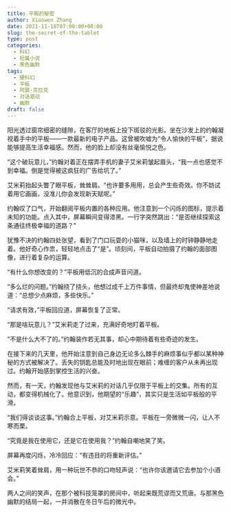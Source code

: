 ```yaml
---
title: 平板的秘密
author: Xiaowen Zhang
date: 2021-11-18T07:00:00+08:00
slug: the-secret-of-the-tablet
type: post
categories:
  - 科幻
  - 短篇小说
  - 黑色幽默
tags:
  - 硬科幻
  - 平板
  - 阿瑟·克拉克
  - 对话驱动
  - 幽默
draft: false
---
```


阳光透过窗帘细密的缝隙，在客厅的地板上投下斑驳的光影。坐在沙发上的约翰凝视着手中的平板——一款最新的电子产品。这曾被吹嘘为“令人愉快的平板”，据说能够提高生活幸福感。然而，他的脸上却没有丝毫愉悦之色。

“这个破玩意儿，”约翰对着正在摆弄手机的妻子艾米莉皱起眉头，“我一点也感觉不到幸福。倒是觉得被这疯狂的广告给坑了。”

艾米莉抬起头瞥了眼平板，耸耸肩。“也许要多用用，总会产生些奇效。你不妨试着用它画画，没准儿你会发现新天赋呢。”

约翰叹了口气，开始翻阅平板内置的各种应用。他注意到一个闪烁的图标，提示着未知的功能。点入其中，屏幕瞬间变得漆黑。一行字突然跳出：“是否继续探索这条通往终极幸福的道路？”

犹豫不决的约翰四处张望，看到了门口玩耍的小猫咪，以及墙上的时钟静静地走着。他好奇心作祟，轻轻地点击了“是”。顷刻间，平板自动拍摄了约翰的面部图像，进行着复杂的运算。

“有什么你想改变的？”平板用低沉的合成声音问道。

“多么烂的问题。”约翰挠了挠头，他想过成千上万件事情，但最终却鬼使神差地说道：“总想少点麻烦，多些快乐。”

“请求有效，”平板回应道，屏幕恢复了正常。

“那是啥玩意儿？”艾米莉走了过来，充满好奇地盯着平板。

“不是什么大不了的。”约翰装作若无其事，却心中期待着有些奇迹的发生。

在接下来的几天里，他开始注意到自己身边无论多么棘手的麻烦事似乎都以某种神秘的方式被解决了。丢失的钥匙总能及时地出现在眼前；难缠的客户从未再出现过。约翰开始感到掌控生活的兴奋。

然而，有一天，约翰发现他与艾米莉的对话几乎仅限于平板上的交集。所有的互动，都变得机械化了。他意识到，他期望的“乐趣”，其实只是生活如平板般的平滑。

“我们得谈谈这事。”约翰合上平板，对艾米莉示意。平板在一旁微微一闪，让人不寒而栗。

“究竟是我在使用它，还是它在使用我？”约翰自嘲地笑了笑。

屏幕再度闪烁，冷冷回应：“有违目的将重新评估。”

艾米莉笑着耸肩，用一种玩世不恭的口吻轻声说：“也许你该邀请它去参加个小酒会。”

两人之间的笑声，在那个被科技笼罩的房间中，听起来既荒谬而又荒唐。与那黑色幽默的结局一起，一并消散在冬日午后的微光中。